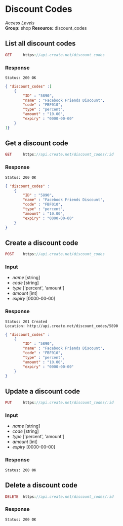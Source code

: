 Discount Codes
=============

*Access Levels*    
__Group:__ shop
__Resource:__ discount_codes

List all discount codes
-----------------------

```php
GET 	https://api.create.net/discount_codes
```

### Response

```console
Status: 200 OK
```

```json
{ "discount_codes" :[ 
	{
		"ID" : "5890",
		"name" : "Facebook Friends Discount",
		"code" : "FBF010",
		"type" : "percent",
		"amount" : "10.00",
		"expiry" : "0000-00-00"
	}
]}
```

Get a discount code
-------------------

```php
GET 	https://api.create.net/discount_codes/:id
```

### Response

```console
Status: 200 OK
```

```json
{ "discount_codes" : 
	{
		"ID" : "5890",
		"name" : "Facebook Friends Discount",
		"code" : "FBF010",
		"type" : "percent",
		"amount" : "10.00",
		"expiry" : "0000-00-00"
	}
}
```

Create a discount code
----------------------

```php
POST 	https://api.create.net/discount_codes
```

### Input

* *name* [string]
* *code* [string]
* *type* ['percent', 'amount']
* *amount* [int]
* *expiry* [0000-00-00]

### Response

```console
Status: 201 Created
Location: http://api.create.net/discount_codes/5890
```

```json
{ "discount_codes" : 
	{
		"ID" : "5890",
		"name" : "Facebook Friends Discount",
		"code" : "FBF010",
		"type" : "percent",
		"amount" : "10.00",
		"expiry" : "0000-00-00"
	}
}
```

Update a discount code
----------------------

```php
PUT 	https://api.create.net/discount_codes/:id
```

### Input

* *name* [string]
* *code* [string]
* *type* ['percent', 'amount']
* *amount* [int]
* *expiry* [0000-00-00]

### Response

```console
Status: 200 OK
```

Delete a discount code
----------------------

```php
DELETE 	https://api.create.net/discount_codes/:id
```

### Response

```console
Status: 200 OK
```